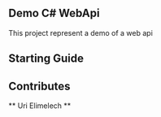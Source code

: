 ## Demo C# WebApi

This project represent a demo of a web api

## Starting Guide



## Contributes

** Uri Elimelech **
